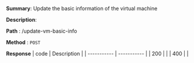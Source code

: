 **Summary**: Update the basic information of the virtual machine

**Description**:

**Path** : /update-vm-basic-info

**Method** : `POST`

**Response**
| code      | Description |
| ----------- | ----------- |
|  200   |       |
|  400   |       |

